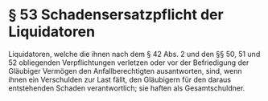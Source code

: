 # § 53 Schadensersatzpflicht der Liquidatoren
Liquidatoren, welche die ihnen nach dem § 42 Abs. 2 und den §§ 50, 51 und 52 obliegenden Verpflichtungen verletzen oder vor der Befriedigung der Gläubiger Vermögen den Anfallberechtigten ausantworten, sind, wenn ihnen ein Verschulden zur Last fällt, den Gläubigern für den daraus entstehenden Schaden verantwortlich; sie haften als Gesamtschuldner.
